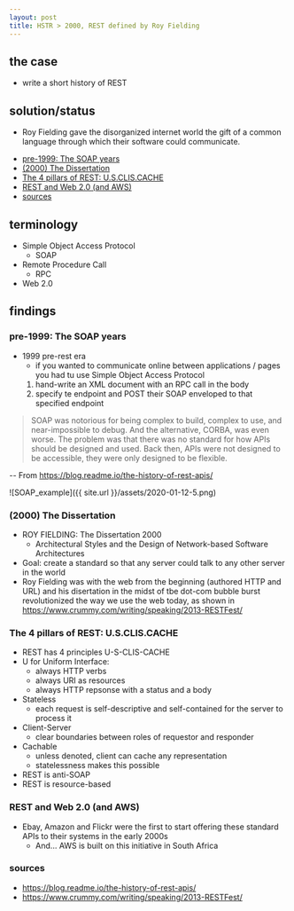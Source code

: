 ```yaml
---
layout: post
title: HSTR > 2000, REST defined by Roy Fielding
---
```

## the case
* write a short history of REST

## solution/status
* Roy Fielding gave the disorganized internet world the gift of a common language through which their software could communicate.

<!-- TOC -->

- [pre-1999: The SOAP years](#pre-1999-the-soap-years)
- [(2000) The Dissertation](#2000-the-dissertation)
- [The 4 pillars of REST: U.S.CLIS.CACHE](#the-4-pillars-of-rest-uscliscache)
- [REST and Web 2.0 (and AWS)](#rest-and-web-20-and-aws)
- [sources](#sources)

<!-- /TOC -->

## terminology
* Simple Object Access Protocol
    * SOAP
* Remote Procedure Call
    * RPC
* Web  2.0

## findings
### pre-1999: The SOAP years
* 1999 pre-rest era
    * if you wanted to communicate online between applications / pages you had tu use Simple Object Access Protocol
    1. hand-write an XML document with an RPC call in the body
    2. specify te endpoint and POST their SOAP enveloped to that specified endpoint

> SOAP was notorious for being complex to build, complex to use, and near-impossible to debug. And the alternative, CORBA, was even worse. The problem was that there was no standard for how APIs should be designed and used. Back then, APIs were not designed to be accessible, they were only designed to be flexible.

-- From <https://blog.readme.io/the-history-of-rest-apis/> 

![SOAP_example]({{ site.url }}/assets/2020-01-12-5.png)

### (2000) The Dissertation
* ROY FIELDING: The Dissertation 2000
    * Architectural Styles and the Design of Network-based Software Architectures
* Goal: create a standard so that any server could talk to any other server in the world
* Roy Fielding was with the web from the beginning (authored HTTP and URL) and his disertation in the midst of tbe dot-com bubble burst revolutionized the way we use the web today, as shown in <https://www.crummy.com/writing/speaking/2013-RESTFest/>

### The 4 pillars of REST: U.S.CLIS.CACHE
* REST has 4 principles U-S-CLIS-CACHE
* U for Uniform Interface: 
    * always HTTP verbs 
    * always URI as resources 
    * always HTTP repsonse with a status and a body
* Stateless
    * each request is self-descriptive and self-contained for the server to process it
* Client-Server
    * clear boundaries between roles of requestor and responder
* Cachable
    * unless denoted, client can cache any representation
    * statelessness makes this possible
* REST is anti-SOAP
* REST is resource-based

### REST and Web 2.0 (and AWS) 
* Ebay, Amazon and Flickr were the first to start offering these standard APIs to their systems in the early 2000s
    * And... AWS is built on this initiative in South Africa

### sources
* <https://blog.readme.io/the-history-of-rest-apis/>
* <https://www.crummy.com/writing/speaking/2013-RESTFest/>
